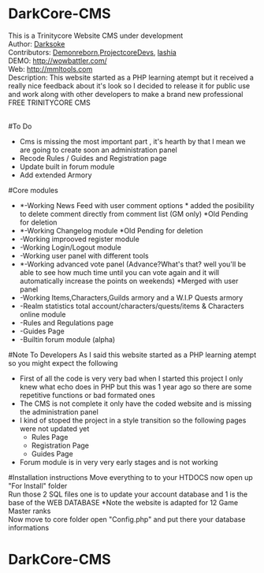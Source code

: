 # DarkCore-CMS
This is a Trinitycore Website CMS under development<br>
Author: <a href="https://github.com/darksoke">Darksoke</a><br>
Contributors: <a href="https://github.com/demonreborn">Demonreborn<a>,<a href="https://github.com/ProjectcoreDevs">ProjectcoreDevs<a>, <a href="https://github.com/lashia">lashia</a><br>
DEMO: http://wowbattler.com/<br>
Web: http://mmltools.com<br>
Description: This website started as a PHP learning atempt but it received a really nice feedback about it's look so I decided to release it for public use and work along with other developers to make a brand new professional FREE TRINITYCORE CMS<br><br>

#To Do
<ul>
    <li>Cms is missing the most important part , it's hearth by that I mean we are going to create soon an administration panel</li>
    <li>Recode Rules / Guides and Registration page</li>
    <li>Update built in forum module</li>
    <li>Add extended Armory</li>
</ul>

#Core modules
<ul>
    <li>*-Working News Feed with user comment options * added the posibility to delete comment directly from comment list (GM only)           *Old Pending for deletion</li>
    <li>*-Working Changelog module *Old Pending for deletion</li>
    <li>-Working improoved register module</li>
    <li>-Working Login/Logout module</li>
    <li>-Working user panel with different tools</li>
    <li>*-Working advanced vote panel (Advance?What's that? well you'll be able to see how much time until you can vote again and it          will automatically increase the points on weekends) *Merged with user panel</li>
    <li>-Working Items,Characters,Guilds armory and a W.I.P Quests armory</li>
    <li>-Realm statistics total account/characters/quests/items & Characters online module</li>
    <li>-Rules and Regulations page</li>
    <li>-Guides Page</li>
    <li>-Builtin forum module (alpha)</li>
</ul>

#Note To Developers
As I said this website started as a PHP learning atempt so you might expect the following<br>
<ul>
    <li>First of all the code is very very bad when I started this project I only knew what echo does in PHP but this was 1 year ago so there are some repetitive functions or bad formated ones</li>
    <li>The CMS is not complete it only have the coded website and is missing the administration panel</li>
    <li>I kind of stoped the project in a style transition so the following pages were not updated yet
        <ul>
            <li>Rules Page</li>
            <li>Registration Page</li>
            <li>Guides Page</li>
        </ul>
    </li>
    <li>Forum module is in very very early stages and is not working</li>
</ul>

#Installation instructions
Move everything to to your HTDOCS now open up "For Install" folder<br>
Run those 2 SQL files one is to update your account database and 1 is the base of the WEB DATABASE *Note the website is adapted for 12 Game Master ranks<br>
Now move to core folder open "Config.php" and put there your database informations
# DarkCore-CMS
